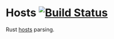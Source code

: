 # Hosts [![Build Status](https://travis-ci.com/haydenhughes/hosts-rs.svg?branch=master)](https://travis-ci.com/haydenhughes/hosts-rs)

Rust [hosts](https://en.wikipedia.org/wiki/Hosts_(file)) parsing.
